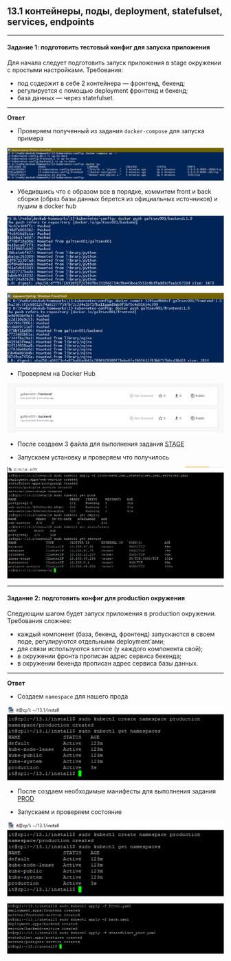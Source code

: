 ## 13.1 контейнеры, поды, deployment, statefulset, services, endpoints

---
#### Задание 1: подготовить тестовый конфиг для запуска приложения
Для начала следует подготовить запуск приложения в stage окружении с простыми настройками. Требования:

+ под содержит в себе 2 контейнера — фронтенд, бекенд;
+ регулируется с помощью deployment фронтенд и бекенд;
+ база данных — через statefulset.

---
**Ответ**

+ Проверяем полученный из задания `docker-compose` для запуска примера

![img.png](./img/1.png)

+ Убедившись что с образом все в порядке, коммитем front и back сборки (образ базы данных берется из официальных источников) и пушим в docker hub

![img.png](./img/2.png)

![img.png](./img/3.png)

+ Проверяем на Docker Hub

![img.png](./img/4.png)

+ После создаем 3 файла для выполнения задания [STAGE](./config/Stage/)

+ Запускаем установку и проверяем что получилось 

![img.png](./img/5.png)

---

#### Задание 2: подготовить конфиг для production окружения
Следующим шагом будет запуск приложения в production окружении. Требования сложнее:

+ каждый компонент (база, бекенд, фронтенд) запускаются в своем поде, регулируются отдельными deployment’ами;
+ для связи используются service (у каждого компонента свой);
+ в окружении фронта прописан адрес сервиса бекенда;
+ в окружении бекенда прописан адрес сервиса базы данных.
---
**Ответ**

+ Создаем `namespace` для нашего прода

![img.png](./img/6.png)

+ После создаем необходимые манифесты для выполнения задания [PROD](./config/Prod/)

+ Запускаем и проверяем состояние

![img.png](./img/6.png)

![img.png](./img/7.png)

